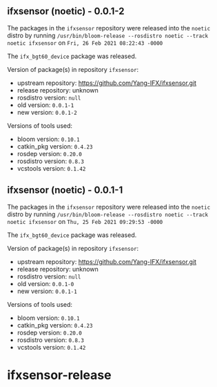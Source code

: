 ## ifxsensor (noetic) - 0.0.1-2

The packages in the `ifxsensor` repository were released into the `noetic` distro by running `/usr/bin/bloom-release --rosdistro noetic --track noetic ifxsensor` on `Fri, 26 Feb 2021 08:22:43 -0000`

The `ifx_bgt60_device` package was released.

Version of package(s) in repository `ifxsensor`:

- upstream repository: https://github.com/Yang-IFX/ifxsensor.git
- release repository: unknown
- rosdistro version: `null`
- old version: `0.0.1-1`
- new version: `0.0.1-2`

Versions of tools used:

- bloom version: `0.10.1`
- catkin_pkg version: `0.4.23`
- rosdep version: `0.20.0`
- rosdistro version: `0.8.3`
- vcstools version: `0.1.42`


## ifxsensor (noetic) - 0.0.1-1

The packages in the `ifxsensor` repository were released into the `noetic` distro by running `/usr/bin/bloom-release --rosdistro noetic --track noetic ifxsensor` on `Thu, 25 Feb 2021 09:29:53 -0000`

The `ifx_bgt60_device` package was released.

Version of package(s) in repository `ifxsensor`:

- upstream repository: https://github.com/Yang-IFX/ifxsensor.git
- release repository: unknown
- rosdistro version: `null`
- old version: `0.0.1-0`
- new version: `0.0.1-1`

Versions of tools used:

- bloom version: `0.10.1`
- catkin_pkg version: `0.4.23`
- rosdep version: `0.20.0`
- rosdistro version: `0.8.3`
- vcstools version: `0.1.42`


# ifxsensor-release
